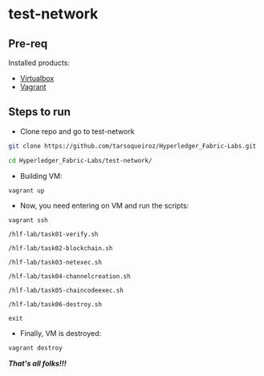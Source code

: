 # test-network

## Pre-req

Installed products:

- [Virtualbox](https://www.virtualbox.org/manual/ch02.html)
- [Vagrant](https://www.vagrantup.com/docs/installation)

## Steps to run

- Clone repo and go to test-network

```bash
git clone https://github.com/tarsoqueiroz/Hyperledger_Fabric-Labs.git

cd Hyperledger_Fabric-Labs/test-network/
```

- Building VM:

```bash
vagrant up
```

- Now, you need entering on VM and run the scripts:

```shell
vagrant ssh

/hlf-lab/task01-verify.sh

/hlf-lab/task02-blockchain.sh

/hlf-lab/task03-netexec.sh

/hlf-lab/task04-channelcreation.sh

/hlf-lab/task05-chaincodeexec.sh

/hlf-lab/task06-destroy.sh

exit
```

- Finally, VM is destroyed:

```bash
vagrant destroy
```

***That's all folks!!!***